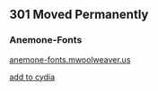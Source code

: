 ## 301 Moved Permanently

### Anemone-Fonts

[anemone-fonts.mwoolweaver.us](https://anemone-fonts.mwoolweaver.us/)

[add to cydia](https://cydia.saurik.com/api/share#?source=https://anemone-fonts.mwoolweaver.us/)
